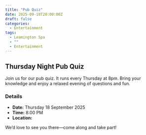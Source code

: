 ```yaml
---
title: "Pub Quiz"
date: 2025-09-18T20:00:00Z
draft: false
categories:
  - Entertainment
tags:
  - Leamington Spa
  - ""
  - Entertainment
---
```


## Thursday Night Pub Quiz

Join us for our pub quiz. It runs every Thursday at 8pm. Bring your knowledge and enjoy a relaxed evening of questions and fun.

### Details
- **Date:** Thursday 18 September 2025
- **Time:** 8:00 PM
- **Location:** 

We’d love to see you there—come along and take part!